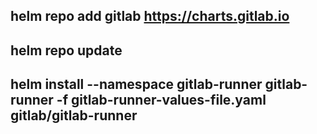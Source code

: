<!-- Helm install gitlab runner -->
## helm repo add gitlab https://charts.gitlab.io
## helm repo update
## helm install --namespace gitlab-runner gitlab-runner -f gitlab-runner-values-file.yaml gitlab/gitlab-runner
